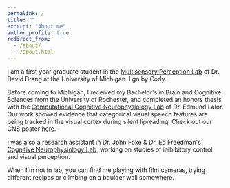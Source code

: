 ```yaml
---
permalink: /
title: ""
excerpt: "About me"
author_profile: true
redirect_from: 
  - /about/
  - /about.html
---
```



I am a first year graduate student in the [Multisensory Perception Lab](https://sites.lsa.umich.edu/brang-lab/) of Dr. David Brang at the University of Michigan. I  go by Cody.

Before coming to Michigan, I received my Bachelor's in Brain and Cognitive Sciences from the University of Rochester, and completed an honors thesis with the [Computational Cognitive Neurophysiology Lab](https://www.urmc.rochester.edu/labs/lalor.aspx) of Dr. Edmund Lalor. Our work showed evidence that categorical visual speech features are being tracked in the visual cortex during silent lipreading. Check out our CNS poster [here](/files/CNS2020_Final.pdf).

I was also a research assistant in Dr. John Foxe & Dr. Ed Freedman's [Cognitive Neurophysiology Lab](https://www.urmc.rochester.edu/labs/cognitive-neurophysiology.aspx), working on studies of inihibitory control and visual perception. 

When I'm not in lab, you can find me playing with film cameras, trying different recipes or climbing on a boulder wall somewhere.
